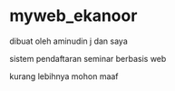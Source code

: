 # myweb_ekanoor
dibuat oleh aminudin j dan saya

sistem pendaftaran seminar berbasis web

kurang lebihnya mohon maaf
